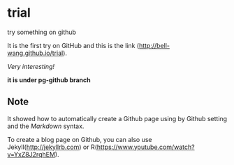 # trial
try something on github

It is the first try on GitHub and this is the link (http://bell-wang.github.io/trial). 

*Very interesting!* 

**it is under pg-github branch**


## **Note**

It showed how to automatically create a Github page using by Github setting and the *Markdown* syntax.

To create a blog page on Github, you can also use Jekyll(http://jekyllrb.com) or R(https://www.youtube.com/watch?v=YxZ8J2rqhEM).